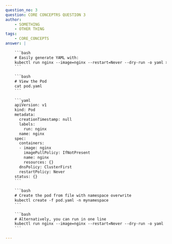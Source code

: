 ```yaml
---
question_no: 3
question: CORE CONCEPTRS QUESTION 3
author: 
    - SOMETHING
    - OTHER THING
tags: 
    - CORE_CONCEPTS
answer: |
    
    ```bash
    # Easily generate YAML with:
    kubectl run nginx --image=nginx --restart=Never --dry-run -o yaml > pod.yaml
    ```
    
    ```bash
    # View the Pod 
    cat pod.yaml
    ```
    
    ```yaml
    apiVersion: v1
    kind: Pod
    metadata:
      creationTimestamp: null
      labels:
        run: nginx
      name: nginx
    spec:
      containers:
      - image: nginx
        imagePullPolicy: IfNotPresent
        name: nginx
        resources: {}
      dnsPolicy: ClusterFirst
      restartPolicy: Never
    status: {}
    ```
   
    ```bash
    # Create the pod from file with namespace overwrite
    kubectl create -f pod.yaml -n mynamespace
    ```

    ```bash
    # Alternatively, you can run in one line
    kubectl run nginx --image=nginx --restart=Never --dry-run -o yaml | kubectl create -n mynamespace -f -
    ```
   
--- 
```

